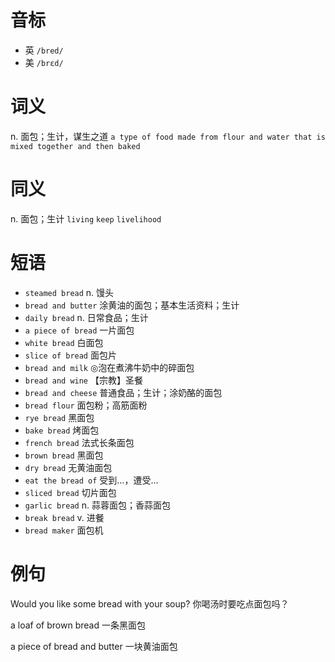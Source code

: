 # 音标

- 英 `/bred/`
- 美 `/brɛd/`

# 词义

n. 面包；生计，谋生之道
`a type of food made from flour and water that is mixed together and then baked`

# 同义

n. 面包；生计
`living` `keep` `livelihood`

# 短语

- `steamed bread` n. 馒头
- `bread and butter` 涂黄油的面包；基本生活资料；生计
- `daily bread` n. 日常食品；生计
- `a piece of bread` 一片面包
- `white bread` 白面包
- `slice of bread` 面包片
- `bread and milk` ◎泡在煮沸牛奶中的碎面包
- `bread and wine` 【宗教】圣餐
- `bread and cheese` 普通食品；生计；涂奶酪的面包
- `bread flour` 面包粉；高筋面粉
- `rye bread` 黑面包
- `bake bread` 烤面包
- `french bread` 法式长条面包
- `brown bread` 黑面包
- `dry bread` 无黄油面包
- `eat the bread of` 受到…，遭受…
- `sliced bread` 切片面包
- `garlic bread` n. 蒜蓉面包；香蒜面包
- `break bread` v. 进餐
- `bread maker` 面包机

# 例句

Would you like some bread with your soup?
你喝汤时要吃点面包吗？

a loaf of brown bread
一条黑面包

a piece of bread and butter
一块黄油面包


